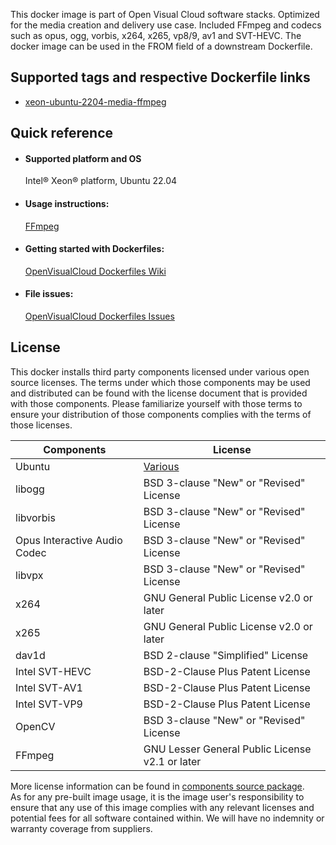This docker image is part of Open Visual Cloud software stacks. Optimized for the media creation and delivery use case. Included FFmpeg and codecs such as opus, ogg, vorbis, x264, x265, vp8/9, av1 and SVT-HEVC. The docker image can be used in the FROM field of a downstream Dockerfile. 

## Supported tags and respective Dockerfile links
 - [xeon-ubuntu-2204-media-ffmpeg](https://github.com/OpenVisualCloud/Dockerfiles/blob/v23.06/Xeon/ubuntu-22.04/media/ffmpeg/Dockerfile)

## Quick reference
- #### Supported platform and OS
  Intel&reg; Xeon&reg; platform, Ubuntu 22.04

- #### Usage instructions:
  [FFmpeg](https://github.com/OpenVisualCloud/Dockerfiles/blob/master/doc/ffmpeg.md)	


- #### Getting started with Dockerfiles:
  [OpenVisualCloud Dockerfiles Wiki](https://github.com/OpenVisualCloud/Dockerfiles/wiki)

- #### File issues:
  [OpenVisualCloud Dockerfiles Issues](https://github.com/OpenVisualCloud/Dockerfiles/issues)


## License
This docker installs third party components licensed under various open source licenses.  The terms under which those components may be used and distributed can be found with the license document that is provided with those components.  Please familiarize yourself with those terms to ensure your distribution of those components complies with the terms of those licenses.


| Components | License |
| ----- | ----- |
|Ubuntu| [Various](https://hub.docker.com/_/ubuntu) |
|libogg|BSD 3-clause "New" or "Revised" License|
|libvorbis|BSD 3-clause "New" or "Revised" License|
|Opus Interactive Audio Codec|BSD 3-clause "New" or "Revised" License|
|libvpx|BSD 3-clause "New" or "Revised" License|
|x264|GNU General Public License v2.0 or later|
|x265|GNU General Public License v2.0 or later|
|dav1d|BSD 2-clause "Simplified" License|
|Intel SVT-HEVC|BSD-2-Clause Plus Patent License|
|Intel SVT-AV1|BSD-2-Clause Plus Patent License|
|Intel SVT-VP9|BSD-2-Clause Plus Patent License|
|OpenCV|BSD 3-clause "New" or "Revised" License|
|FFmpeg|GNU Lesser General Public License v2.1 or later|


More license information can be found in [components source package](https://github.com/OpenVisualCloud/Dockerfiles-Resources).   
As for any pre-built image usage, it is the image user's responsibility to ensure that any use of this image complies with any relevant licenses and potential fees for all software contained within. We will have no indemnity or warranty coverage from suppliers.
